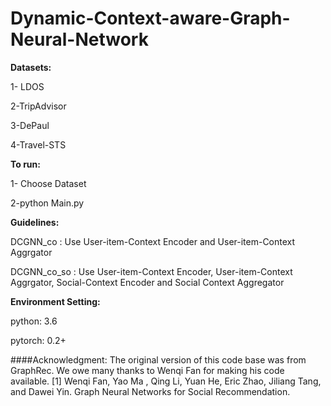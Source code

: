 # Dynamic-Context-aware-Graph-Neural-Network

**Datasets:**

  1- LDOS
  
  2-TripAdvisor
  
  3-DePaul
  
  4-Travel-STS
  
  
**To run:**

 1- Choose Dataset
 
 2-python Main.py
 
 **Guidelines:**
 
 DCGNN_co : Use User-item-Context Encoder  and  User-item-Context Aggrgator
 
 DCGNN_co_so : Use User-item-Context Encoder, User-item-Context Aggrgator, Social-Context Encoder and Social Context Aggregator
 
 **Environment Setting:**
 
  python: 3.6
  
  pytorch: 0.2+
 
 ####Acknowledgment:
 The original version of this code base was from GraphRec. We owe many thanks to Wenqi Fan for making his code available.
 [1] Wenqi Fan, Yao Ma , Qing Li, Yuan He, Eric Zhao, Jiliang Tang, and Dawei Yin. Graph Neural Networks for Social Recommendation.
 
 
